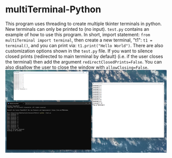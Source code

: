 # multiTerminal-Python
This program uses threading to create multiple tkinter terminals in python. New terminals can only be printed to (no input). `test.py` contains an example of how to use this program. In short, import statement: `from multiTerminal import terminal`, then create a new terminal, "t1": `t1 = terminal()`, and you can print via: `t1.print("Hello World")`. There are also customization options shown in the `test.py` file. If you want to silence closed prints (redirected to main terminal by default) (i.e. if the user closes the terminal) then add the argument `redirectClosedPrints=False`. You can also disallow the user to close the window with `allowClosing=False`.
![Picture showing example](screenshot.png)
